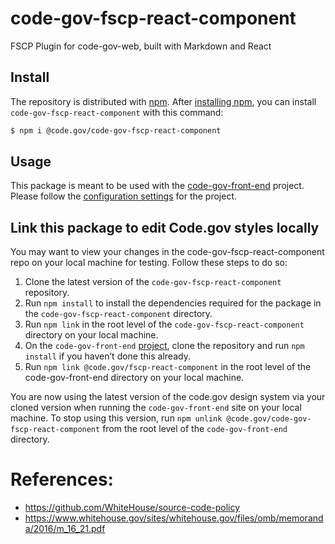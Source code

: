 # code-gov-fscp-react-component
FSCP Plugin for code-gov-web, built with Markdown and React

## Install

The repository is distributed with [npm](https://www.npmjs.com/). After [installing npm](https://docs.npmjs.com/getting-started/installing-node), you can install `code-gov-fscp-react-component` with this command: 
```sh
$ npm i @code.gov/code-gov-fscp-react-component
```

## Usage

This package is meant to be used with the [code-gov-front-end](https://github.com/GSA/code-gov-front-end) project. Please follow the [configuration settings](https://github.com/GSA/code-gov-front-end/blob/master/CONFIGURATION.md#style) for the project.

## Link this package to edit Code.gov styles locally

You may want to view your changes in the code-gov-fscp-react-component repo on your local machine for testing. Follow these steps to do so:
1. Clone the latest version of the `code-gov-fscp-react-component` repository.
2. Run `npm install` to install the dependencies required for the package in the `code-gov-fscp-react-component` directory.
3. Run `npm link` in the root level of the `code-gov-fscp-react-component` directory on your local machine.
4. On the `code-gov-front-end` [project](https://github.com/GSA/code-gov-front-end#getting-started), clone the repository and run `npm install` if you haven’t done this already.
5. Run `npm link @code.gov/fscp-react-component` in the root level of the code-gov-front-end directory on your local machine.

You are now using the latest version of the code.gov design system via your cloned version when running the `code-gov-front-end` site on your local machine. To stop using this version, run `npm unlink @code.gov/code-gov-fscp-react-component` from the root level of the `code-gov-front-end` directory.

# References:
 - https://github.com/WhiteHouse/source-code-policy
 - https://www.whitehouse.gov/sites/whitehouse.gov/files/omb/memoranda/2016/m_16_21.pdf
